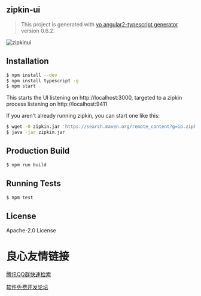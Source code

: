 ## zipkin-ui
> This project is generated with [yo angular2-typescript generator](https://github.com/shibbir/generator-angular2-typescript) version 0.6.2.

![zipkinui](zipkinui.png)

## Installation

```bash
$ npm install --dev
$ npm install typescript -g
$ npm start
```

This starts the UI listening on http://localhost:3000, targeted to a zipkin process listening on http://localhost:9411

If you aren't already running zipkin, you can start one like this:

```bash
$ wget -O zipkin.jar 'https://search.maven.org/remote_content?g=io.zipkin.java&a=zipkin-server&v=LATEST&c=exec'
$ java -jar zipkin.jar
```

## Production Build
```bash
$ npm run build
```

## Running Tests
```bash
$ npm test
```

## License
 Apache-2.0 License 


 # 良心友情链接

[腾讯QQ群快速检索](http://u.720life.cn/s/8cf73f7c)

[软件免费开发论坛](http://u.720life.cn/s/bbb01dc0)
